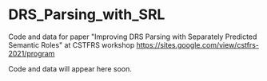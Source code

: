 # DRS_Parsing_with_SRL
Code and data for paper "Improving DRS Parsing with Separately Predicted Semantic Roles" at CSTFRS workshop https://sites.google.com/view/cstfrs-2021/program

Code and data will appear here soon.
